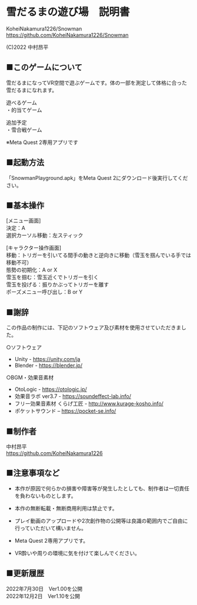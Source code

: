 # 雪だるまの遊び場　説明書  
  
KoheiNakamura1226/Snowman  
https://github.com/KoheiNakamura1226/Snowman  
  
(C)2022 中村昂平  
  
## ■このゲームについて  
雪だるまになってVR空間で遊ぶゲームです。体の一部を測定して体格に合った雪だるまになれます。  
  
遊べるゲーム  
・的当てゲーム  
  
追加予定  
・雪合戦ゲーム  
  
※Meta Quest 2専用アプリです  
  
## ■起動方法  
「SnowmanPlayground.apk」をMeta Quest 2にダウンロード後実行してください。  
  
## ■基本操作  
[メニュー画面]  
決定：A  
選択カーソル移動：左スティック  
  
[キャラクター操作画面]  
移動：トリガーを引いてる間手の動きと逆向きに移動（雪玉を掴んでいる手では移動不可）  
態勢の初期化：A or X  
雪玉を掴む：雪玉近くでトリガーを引く  
雪玉を投げる：振りかぶってトリガーを離す  
ポーズメニュー呼び出し：B or Y  
  
## ■謝辞  
この作品の制作には、下記のソフトウェア及び素材を使用させていただきました。  
  
○ソフトウェア  
- Unity - https://unity.com/ja  
- Blender - https://blender.jp/  
  
○BGM・効果音素材  
- OtoLogic - https://otologic.jp/  
- 効果音ラボ ver3.7 - https://soundeffect-lab.info/  
- フリー効果音素材 くらげ工匠 - http://www.kurage-kosho.info/  
- ポケットサウンド – https://pocket-se.info/  
  
## ■制作者  
中村昂平  
https://github.com/KoheiNakamura1226  
  
## ■注意事項など  
- 本作が原因で何らかの損害や障害等が発生したとしても、制作者は一切責任を負わないものとします。  
  
- 本作の無断転載・無断商用利用は禁止です。  
  
- プレイ動画のアップロードや2次創作物の公開等は良識の範囲内でご自由に行っていただいて構いません。  
  
- Meta Quest 2専用アプリです。  
  
- VR酔いや周りの環境に気を付けて楽しんでください。  
  
## ■更新履歴  
2022年7月30日　Ver1.00を公開  
2022年12月2日　Ver1.10を公開 
